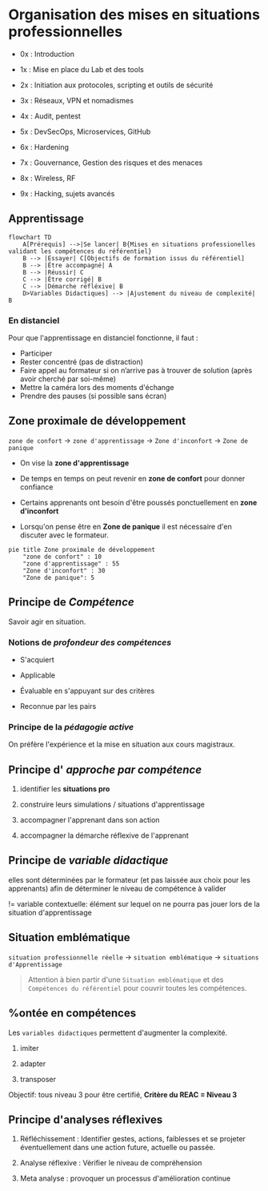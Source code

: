 # Organisation des mises en situations professionnelles

* 0x : Introduction

* 1x : Mise en place du Lab et des tools

* 2x : Initiation aux protocoles, scripting et outils de sécurité

* 3x : Réseaux, VPN et nomadismes

* 4x : Audit, pentest

* 5x : DevSecOps, Microservices, GitHub

* 6x : Hardening

* 7x : Gouvernance, Gestion des risques et des menaces

* 8x : Wireless, RF

* 9x : Hacking, sujets avancés


## Apprentissage

```mermaid
flowchart TD
    A[Prérequis] -->|Se lancer| B{Mises en situations professionelles validant les compétences du référentiel}
    B --> |Essayer| C[Objectifs de formation issus du référentiel]
    B --> |Être accompagné| A
    B --> |Réussir| C
    C --> |Être corrigé| B
    C --> |Démarche réfléxive| B
    D>Variables Didactiques] --> |Ajustement du niveau de complexité| B
```

### En distanciel

Pour que l'apprentissage en distanciel fonctionne, il faut : 

* Participer
* Rester concentré (pas de distraction)
* Faire appel au formateur si on n’arrive pas à trouver de solution (après avoir cherché par soi-même)
* Mettre la caméra lors des moments d'échange
* Prendre des pauses (si possible sans écran)


## Zone proximale de développement

`zone de confort` -> `zone d'apprentissage` -> `Zone d'inconfort` -> `Zone de panique`

* On vise la **zone d'apprentissage**

* De temps en temps on peut revenir en **zone de confort** pour donner confiance

* Certains apprenants ont besoin d'être poussés ponctuellement en **zone d'inconfort**

* Lorsqu'on pense être en **Zone de panique** il est nécessaire d'en discuter avec le formateur.

```mermaid
pie title Zone proximale de développement
    "zone de confort" : 10
    "zone d'apprentissage" : 55
    "Zone d'inconfort" : 30
    "Zone de panique": 5
```

## Principe de *Compétence*

Savoir agir en situation.

### Notions de *profondeur des compétences*

* S'acquiert

* Applicable

* Évaluable en s'appuyant sur des critères

* Reconnue par les pairs

### Principe de la *pédagogie active*

On préfère l'expérience et la mise en situation aux cours magistraux.

## Principe d' *approche par compétence*

1. identifier les **situations pro**

2. construire leurs simulations / situations d'apprentissage

3. accompagner l'apprenant dans son action

4. accompagner la démarche réflexive de l'apprenant


## Principe de *variable didactique*

elles sont déterminées par le formateur (et pas laissée aux choix pour les apprenants) afin de déterminer le niveau de compétence à valider

!= variable contextuelle: élément sur lequel on ne pourra pas jouer lors de la situation d'apprentissage

## Situation emblématique

`situation professionnelle réelle` -> `situation emblématique` -> `situations d'Apprentissage`

> Attention à bien partir d'une `Situation emblématique` et des `Compétences du référentiel` pour couvrir toutes les compétences.

## %ontée en compétences

Les `variables didactiques` permettent d'augmenter la complexité.

1. imiter

2. adapter

3. transposer

Objectif: tous niveau 3 pour être certifié, **Critère du REAC = Niveau 3**


## Principe d'analyses réflexives

1. Réfléchissement : Identifier gestes, actions, faiblesses et se projeter éventuellement dans une action future, actuelle ou passée.

2. Analyse réflexive : Vérifier le niveau de compréhension

3. Meta analyse : provoquer un processus d'amélioration continue 


